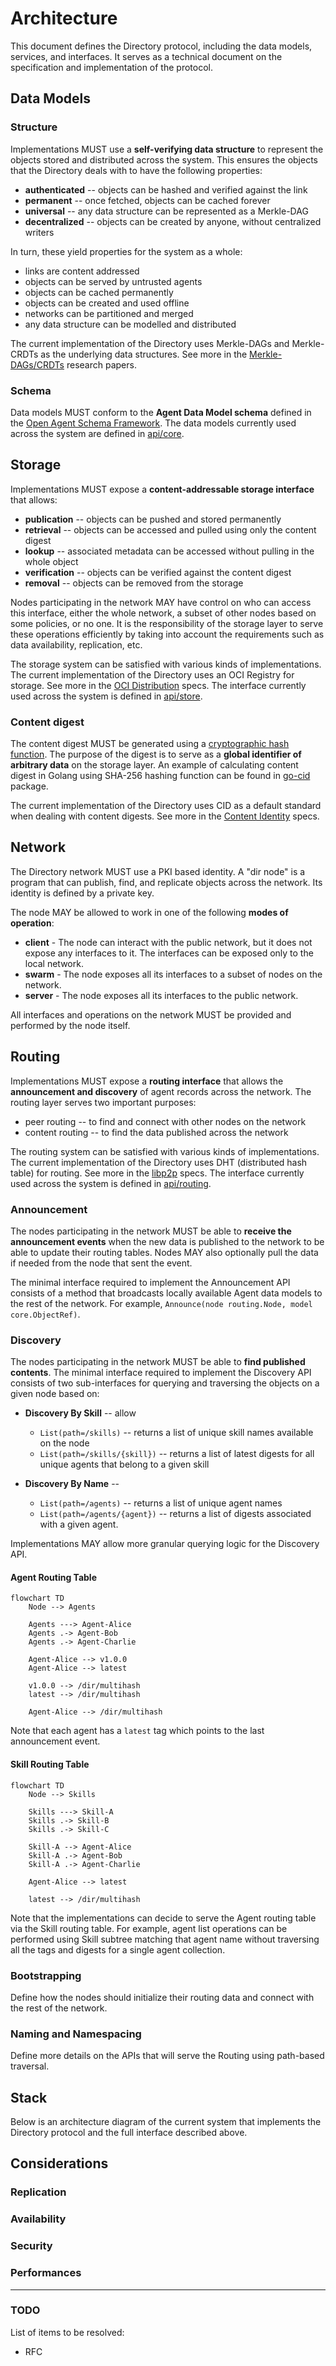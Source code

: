 # Architecture

This document defines the Directory protocol, including the data models, services, and interfaces.
It serves as a technical document on the specification and implementation of the protocol.

## Data Models

### Structure 

Implementations MUST use a **self-verifying data structure** to represent the objects stored and distributed across the system.
This ensures the objects that the Directory deals with to have the following properties:

- **authenticated** -- objects can be hashed and verified against the link
- **permanent** -- once fetched, objects can be cached forever
- **universal** -- any data structure can be represented as a Merkle-DAG
- **decentralized** -- objects can be created by anyone, without centralized writers

In turn, these yield properties for the system as a whole:
- links are content addressed
- objects can be served by untrusted agents
- objects can be cached permanently
- objects can be created and used offline
- networks can be partitioned and merged
- any data structure can be modelled and distributed

The current implementation of the Directory uses Merkle-DAGs and Merkle-CRDTs as the underlying data structures.
See more in the [Merkle-DAGs/CRDTs](https://research.protocol.ai/publications/merkle-crdts-merkle-dags-meet-crdts/psaras2020.pdf) research papers.

### Schema

Data models MUST conform to the **Agent Data Model schema** defined in the [Open Agent Schema Framework](https://schema.oasf.agntcy.org/).
The data models currently used across the system are defined in [api/core](api/core/v1alpha1).

## Storage

Implementations MUST expose a **content-addressable storage interface** that allows:

- **publication** -- objects can be pushed and stored permanently
- **retrieval** -- objects can be accessed and pulled using only the content digest
- **lookup** -- associated metadata can be accessed without pulling in the whole object
- **verification** -- objects can be verified against the content digest
- **removal** -- objects can be removed from the storage

Nodes participating in the network MAY have control on who can access this interface,
either the whole network, a subset of other nodes based on some policies, or no one.
It is the responsibility of the storage layer to serve these operations
efficiently by taking into account the requirements such as data availability, replication, etc.

The storage system can be satisfied with various kinds of implementations.
The current implementation of the Directory uses an OCI Registry for storage.
See more in the [OCI Distribution](https://github.com/opencontainers/distribution-spec) specs.
The interface currently used across the system is defined in [api/store](api/store).

### Content digest

The content digest MUST be generated using a [cryptographic hash function](https://en.wikipedia.org/wiki/Cryptographic_hash_function).
The purpose of the digest is to serve as a **global identifier of arbitrary data** on the storage layer.
An example of calculating content digest in Golang using SHA-256 hashing function can be found in [go-cid](https://github.com/ipfs/go-cid#creating-a-cid-from-scratch) package.

The current implementation of the Directory uses CID as a default standard when dealing with content digests.
See more in the [Content Identity](https://github.com/multiformats/cid) specs.

## Network

The Directory network MUST use a PKI based identity.
A "dir node" is a program that can publish, find, and replicate objects across the network. 
Its identity is defined by a private key.

The node MAY be allowed to work in one of the following **modes of operation**:
- **client** - The node can interact with the public network, but it does not expose any interfaces to it.
The interfaces can be exposed only to the local network.
- **swarm** - The node exposes all its interfaces to a subset of nodes on the network.
- **server** - The node exposes all its interfaces to the public network.

All interfaces and operations on the network MUST be provided and performed by the node itself.

## Routing

Implementations MUST expose a **routing interface** that allows the **announcement and discovery** of agent records across the network.
The routing layer serves two important purposes:

- peer routing -- to find and connect with other nodes on the network
- content routing -- to find the data published across the network

The routing system can be satisfied with various kinds of implementations.
The current implementation of the Directory uses DHT (distributed hash table) for routing.
See more in the [libp2p](https://github.com/libp2p/specs) specs.
The interface currently used across the system is defined in [api/routing](api/routing).

### Announcement

The nodes participating in the network MUST be able to **receive the announcement events** when
the new data is published to the network to be able to update their routing tables.
Nodes MAY also optionally pull the data if needed from the node that sent the event.

The minimal interface required to implement the Announcement API consists of a method that broadcasts locally available Agent data models to the rest of the network.
For example, `Announce(node routing.Node, model core.ObjectRef)`.

### Discovery

The nodes participating in the network MUST be able to **find published contents**.
The minimal interface required to implement the Discovery API consists of two sub-interfaces
for querying and traversing the objects on a given node based on:

- **Discovery By Skill** -- allow
  - `List(path=/skills)` -- returns a list of unique skill names available on the node
  - `List(path=/skills/{skill})` -- returns a list of latest digests for all unique agents that belong to a given skill
  
- **Discovery By Name** --
  - `List(path=/agents)` -- returns a list of unique agent names
  - `List(path=/agents/{agent})` -- returns a list of digests associated with a given agent. 

Implementations MAY allow more granular querying logic for the Discovery API.

#### Agent Routing Table

```mermaid
flowchart TD
    Node --> Agents

    Agents ---> Agent-Alice
    Agents .-> Agent-Bob
    Agents .-> Agent-Charlie

    Agent-Alice --> v1.0.0
    Agent-Alice --> latest
    
    v1.0.0 --> /dir/multihash
    latest --> /dir/multihash

    Agent-Alice --> /dir/multihash
```

Note that each agent has a `latest` tag which points to the last announcement event.

#### Skill Routing Table

```mermaid
flowchart TD
    Node --> Skills

    Skills ---> Skill-A
    Skills .-> Skill-B
    Skills .-> Skill-C

    Skill-A --> Agent-Alice
    Skill-A .-> Agent-Bob
    Skill-A .-> Agent-Charlie

    Agent-Alice --> latest

    latest --> /dir/multihash
```

Note that the implementations can decide to serve the Agent routing table via the Skill routing table.
For example, agent list operations can be performed using Skill subtree matching that agent name without traversing all the tags and digests for a single agent collection.

### Bootstrapping

Define how the nodes should initialize their routing data and
connect with the rest of the network.

### Naming and Namespacing

Define more details on the APIs that will serve the Routing using path-based traversal.

## Stack

Below is an architecture diagram of the current system that implements the Directory protocol and the full interface described above.

## Considerations

### Replication

### Availability

### Security

### Performances

---

### TODO

List of items to be resolved:
  - RFC
